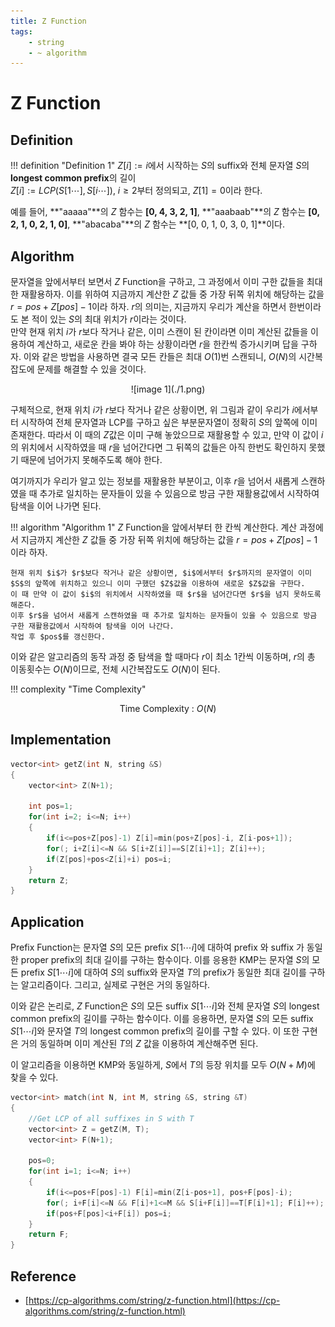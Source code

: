 ```yaml
---
title: Z Function
tags:
    - string
    - ~ algorithm
---
```


# Z Function

## Definition

!!! definition "Definition 1"
    $Z[i] := i$에서 시작하는 $S$의 suffix와 전체 문자열 $S$의 **longest common prefix**의 길이   
    $Z[i] := LCP(S[1 \cdots ], S[i \cdots])$, $i \ge 2$부터 정의되고, $Z[1]=0$이라 한다.

예를 들어, **"aaaaa"**의 $Z$ 함수는 **[0, 4, 3, 2, 1]**, **"aaabaab"**의 $Z$ 함수는 **[0, 2, 1, 0, 2, 1, 0]**, **"abacaba"**의 $Z$ 함수는 **[0, 0, 1, 0, 3, 0, 1]**이다.

## Algorithm

문자열을 앞에서부터 보면서 $Z$ Function을 구하고, 그 과정에서 이미 구한 값들을 최대한 재활용하자.
이를 위하여 지금까지 계산한 $Z$ 값들 중 가장 뒤쪽 위치에 해당하는 값을 $r=pos+Z[pos]-1$이라 하자.
$r$의 의미는, 지금까지 우리가 계산을 하면서 한번이라도 본 적이 있는 $S$의 최대 위치가 $r$이라는 것이다.  
만약 현재 위치 $i$가 $r$보다 작거나 같은, 이미 스캔이 된 칸이라면 이미 계산된 값들을 이용하여 계산하고, 새로운 칸을 봐야 하는 상황이라면 $r$을 한칸씩 증가시키며 답을 구하자.
이와 같은 방법을 사용하면 결국 모든 칸들은 최대 $O(1)$번 스캔되니, $O(N)$의 시간복잡도에 문제를 해결할 수 있을 것이다.

<center>
![image 1](./1.png)
</center>

구체적으로, 현재 위치 $i$가 $r$보다 작거나 같은 상황이면, 위 그림과 같이 우리가 $i$에서부터 시작하여 전체 문자열과 LCP를 구하고 싶은 부분문자열이 정확히 $S$의 앞쪽에 이미 존재한다.
따라서 이 때의 $Z$값은 이미 구해 놓았으므로 재활용할 수 있고, 만약 이 값이 $i$의 위치에서 시작하였을 때 $r$을 넘어간다면 그 뒤쪽의 값들은 아직 한번도 확인하지 못했기 때문에 넘어가지 못해주도록 해야 한다.

여기까지가 우리가 알고 있는 정보를 재활용한 부분이고, 이후 $r$을 넘어서 새롭게 스캔하였을 때 추가로 일치하는 문자들이 있을 수 있음으로 방금 구한 재활용값에서 시작하여 탐색을 이어 나가면 된다.

!!! algorithm "Algorithm 1"
    $Z$ Function을 앞에서부터 한 칸씩 계산한다.
    계산 과정에서 지금까지 계산한 $Z$ 값들 중 가장 뒤쪽 위치에 해당하는 값을 $r=pos+Z[pos]-1$이라 하자.

    현재 위치 $i$가 $r$보다 작거나 같은 상황이면, $i$에서부터 $r$까지의 문자열이 이미 $S$의 앞쪽에 위치하고 있으니 이미 구했던 $Z$값을 이용하여 새로운 $Z$값을 구한다.
    이 때 만약 이 값이 $i$의 위치에서 시작하였을 때 $r$을 넘어간다면 $r$을 넘지 못하도록 해준다.
    이후 $r$을 넘어서 새롭게 스캔하였을 때 추가로 일치하는 문자들이 있을 수 있음으로 방금 구한 재활용값에서 시작하여 탐색을 이어 나간다.
    작업 후 $pos$를 갱신한다.

이와 같은 알고리즘의 동작 과정 중 탐색을 할 때마다 $r$이 최소 $1$칸씩 이동하며, $r$의 총 이동횟수는 $O(N)$이므로, 전체 시간복잡도도 $O(N)$이 된다.

!!! complexity "Time Complexity"
    <center>
    Time Complexity : $O(N)$
    </center>


## Implementation

``` cpp linenums="1"
vector<int> getZ(int N, string &S)
{
    vector<int> Z(N+1);

    int pos=1;
	for(int i=2; i<=N; i++)
	{
		if(i<=pos+Z[pos]-1) Z[i]=min(pos+Z[pos]-i, Z[i-pos+1]);
		for(; i+Z[i]<=N && S[i+Z[i]]==S[Z[i]+1]; Z[i]++);
		if(Z[pos]+pos<Z[i]+i) pos=i;
	}
    return Z;
}
```

## Application

Prefix Function는 문자열 $S$의 모든 prefix $S[1 \cdots i]$에 대하여 prefix 와 suffix 가 동일한 proper prefix의 최대 길이를 구하는 함수이다.
이를 응용한 KMP는 문자열 $S$의 모든 prefix $S[1 \cdots i]$에 대하여 $S$의 suffix와 문자열 $T$의 prefix가 동일한 최대 길이를 구하는 알고리즘이다.
그리고, 실제로 구현은 거의 동일하다.

이와 같은 논리로, $Z$ Function은 $S$의 모든 suffix $S[1 \cdots i]$와 전체 문자열 $S$의 longest common prefix의 길이를 구하는 함수이다.
이를 응용하면, 문자열 $S$의 모든 suffix $S[1 \cdots i]$와 문자열 $T$의 longest common prefix의 길이를 구할 수 있다.
이 또한 구현은 거의 동일하며 이미 계산된 $T$의 $Z$ 값을 이용하여 계산해주면 된다.

이 알고리즘을 이용하면 KMP와 동일하게, $S$에서 $T$의 등장 위치를 모두 $O(N+M)$에 찾을 수 있다.

``` cpp linenums="1"
vector<int> match(int N, int M, string &S, string &T)
{
	//Get LCP of all suffixes in S with T
	vector<int> Z = getZ(M, T);
    vector<int> F(N+1);

	pos=0;
	for(int i=1; i<=N; i++)
	{
		if(i<=pos+F[pos]-1) F[i]=min(Z[i-pos+1], pos+F[pos]-i);
		for(; i+F[i]<=N && F[i]+1<=M && S[i+F[i]]==T[F[i]+1]; F[i]++);
		if(pos+F[pos]<i+F[i]) pos=i;
	}
	return F;
}
```

## Reference

- [https://cp-algorithms.com/string/z-function.html](https://cp-algorithms.com/string/z-function.html)